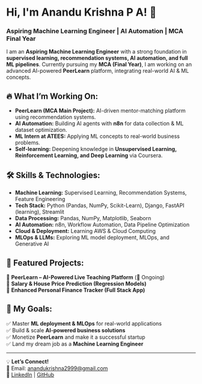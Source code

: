 # Hi, I'm Anandu Krishna P A! 🚀  
### Aspiring Machine Learning Engineer | AI Automation | MCA Final Year  

I am an **Aspiring Machine Learning Engineer** with a strong foundation in **supervised learning, recommendation systems, AI automation, and full ML pipelines**. Currently pursuing my **MCA (Final Year)**, I am working on an advanced AI-powered **PeerLearn** platform, integrating real-world AI & ML concepts.

## 🔥 What I’m Working On:  
- **PeerLearn (MCA Main Project):** AI-driven mentor-matching platform using recommendation systems.  
- **AI Automation:** Building AI agents with **n8n** for data collection & ML dataset optimization.  
- **ML Intern at ATEES:** Applying ML concepts to real-world business problems.  
- **Self-learning:** Deepening knowledge in **Unsupervised Learning, Reinforcement Learning, and Deep Learning** via Coursera.

## 🛠️ Skills & Technologies:
- **Machine Learning:** Supervised Learning, Recommendation Systems, Feature Engineering  
- **Tech Stack:** Python (Pandas, NumPy, Scikit-Learn), Django, FastAPI (learning), Streamlit  
- **Data Processing:** Pandas, NumPy, Matplotlib, Seaborn  
- **AI Automation:** n8n, Workflow Automation, Data Pipeline Optimization  
- **Cloud & Deployment:** Learning AWS & Cloud Computing  
- **MLOps & LLMs:** Exploring ML model deployment, MLOps, and Generative AI

## 📌 Featured Projects:
🔹 **PeerLearn – AI-Powered Live Teaching Platform** (🚀 Ongoing)  
🔹 **Salary & House Price Prediction (Regression Models)**  
🔹 **Enhanced Personal Finance Tracker (Full Stack App)**  

## 🚀 My Goals:
✅ Master **ML deployment & MLOps** for real-world applications  
✅ Build & scale **AI-powered business solutions**  
✅ Monetize **PeerLearn** and make it a successful startup  
✅ Land my dream job as a **Machine Learning Engineer**  

---  
💡 **Let’s Connect!**   
📩 Email: anandukrishna2999@gmail.com   
🔗 [LinkedIn](https://www.linkedin.com/in/anandu-krishnapa2000)  |  [GitHub](https://github.com/ANANDU-2000)

